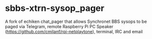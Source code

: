 # sbbs-xtrn-sysop_pager
A fork of echiken chat_pager that allows Synchronet BBS sysops to be paged via Telegram, remote Raspberry Pi PC Speaker (https://github.com/cmilanf/rpi-netplaytone), terminal, IRC and email
